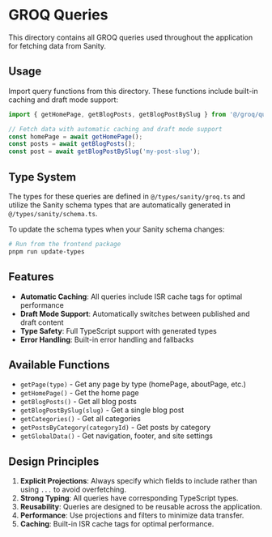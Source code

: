 # GROQ Queries

This directory contains all GROQ queries used throughout the application for fetching data from Sanity.

## Usage

Import query functions from this directory. These functions include built-in caching and draft mode support:

```typescript
import { getHomePage, getBlogPosts, getBlogPostBySlug } from '@/groq/queries';

// Fetch data with automatic caching and draft mode support
const homePage = await getHomePage();
const posts = await getBlogPosts();
const post = await getBlogPostBySlug('my-post-slug');
```

## Type System

The types for these queries are defined in `@/types/sanity/groq.ts` and utilize the Sanity schema types that are automatically generated in `@/types/sanity/schema.ts`.

To update the schema types when your Sanity schema changes:

```bash
# Run from the frontend package
pnpm run update-types
```

## Features

- **Automatic Caching**: All queries include ISR cache tags for optimal performance
- **Draft Mode Support**: Automatically switches between published and draft content
- **Type Safety**: Full TypeScript support with generated types
- **Error Handling**: Built-in error handling and fallbacks

## Available Functions

- `getPage(type)` - Get any page by type (homePage, aboutPage, etc.)
- `getHomePage()` - Get the home page
- `getBlogPosts()` - Get all blog posts
- `getBlogPostBySlug(slug)` - Get a single blog post
- `getCategories()` - Get all categories
- `getPostsByCategory(categoryId)` - Get posts by category
- `getGlobalData()` - Get navigation, footer, and site settings

## Design Principles

1. **Explicit Projections**: Always specify which fields to include rather than using `...` to avoid overfetching.
2. **Strong Typing**: All queries have corresponding TypeScript types.
3. **Reusability**: Queries are designed to be reusable across the application.
4. **Performance**: Use projections and filters to minimize data transfer.
5. **Caching**: Built-in ISR cache tags for optimal performance.
